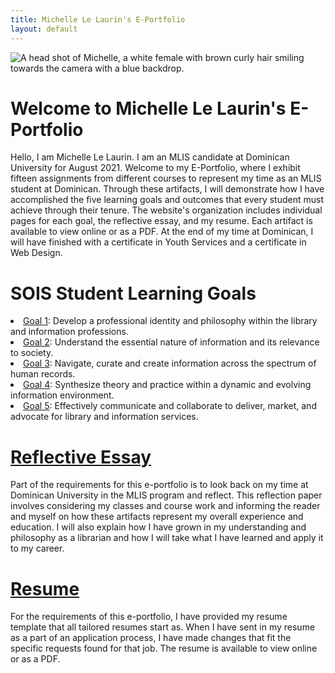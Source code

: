 ```yaml
---
title: Michelle Le Laurin's E-Portfolio
layout: default
---
```


<div class="summary right"><img src="{{"/assets/images/self.jpg" | relative_url}}" alt="A head shot of Michelle, a white female with brown curly hair smiling towards the camera with a blue backdrop.">
<h1>Welcome to Michelle Le Laurin's E-Portfolio</h1>
Hello, I am Michelle Le Laurin. I am an MLIS candidate at Dominican University for August 2021. Welcome to my E-Portfolio, where I exhibit fifteen assignments from different courses to represent my time as an MLIS student at Dominican. Through these artifacts, I will demonstrate how I have accomplished the five learning goals and outcomes that every student must achieve through their tenure. The website's organization includes individual pages for each goal, the reflective essay, and my resume. Each artifact is available to view online or as a PDF. At the end of my time at Dominican, I will have finished with a certificate in Youth Services and a certificate in Web Design.</div>

<h1>SOIS Student Learning Goals</h1>
<li><a href="{{'/goal1/' | relative_url}}">Goal 1</a>: Develop a professional identity and philosophy within the library and information professions.</li>
<li><a href="{{'/goal2/' | relative_url}}">Goal 2</a>: Understand the essential nature of information and its relevance to society.</li>
<li><a href="{{'/goal3/' | relative_url}}">Goal 3</a>: Navigate, curate and create information across the spectrum of human records.</li>
<li><a href="{{'/goal4/' | relative_url}}">Goal 4</a>: Synthesize theory and practice within a dynamic and evolving information environment.</li>
<li><a href="{{'/goal5/' | relative_url}}">Goal 5</a>: Effectively communicate and collaborate to deliver, market, and advocate for library and information services.</li>

<h1><a href="{{'/essay/' | relative_url}}">Reflective Essay</a></h1>
Part of the requirements for this e-portfolio is to look back on my time at Dominican University in the MLIS program and reflect. This reflection paper involves considering my classes and course work and informing the reader and myself on how these artifacts represent my overall experience and education. I will also explain how I have grown in my understanding and philosophy as a librarian and how I will take what I have learned and apply it to my career.

<h1><a href="{{'/resume/' | relative_url}}">Resume</a></h1>
For the requirements of this e-portfolio, I have provided my resume template that all tailored resumes start as. When I have sent in my resume as a part of an application process, I have made changes that fit the specific requests found for that job. The resume is available to view online or as a PDF.
